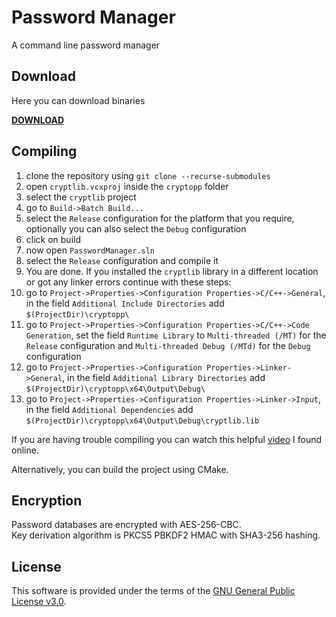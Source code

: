 # Password Manager

A command line password manager

## Download
Here you can download binaries

**[DOWNLOAD](https://github.com/apavazza/PasswordManager/releases)**

## Compiling

1. clone the repository using `git clone --recurse-submodules`
2. open `cryptlib.vcxproj` inside the `cryptopp` folder
3. select the `cryptlib` project
4. go to `Build->Batch Build...`
5. select the `Release` configuration for the platform that you require, optionally you can also select the `Debug` configuration
6. click on build
7. now open `PasswordManager.sln`
8. select the `Release` configuration and compile it
9. You are done. If you installed the `cryptlib` library in a different location or got any linker errors continue with these steps:
10. go to `Project->Properties->Configuration Properties->C/C++->General`, in the field `Additional Include Directories` add `$(ProjectDir)\cryptopp\`
11. go to `Project->Properties->Configuration Properties->C/C++->Code Generation`, set the field `Runtime Library` to `Multi-threaded (/MT)` for the `Release` configuration and `Multi-threaded Debug (/MTd)` for the `Debug` configuration
12. go to `Project->Properties->Configuration Properties->Linker->General`, in the field `Additional Library Directories` add  `$(ProjectDir)\cryptopp\x64\Output\Debug\`
13. go to `Project->Properties->Configuration Properties->Linker->Input`, in the field `Additional Dependencies` add `$(ProjectDir)\cryptopp\x64\Output\Debug\cryptlib.lib`

If you are having trouble compiling you can watch this helpful [video](https://www.youtube.com/watch?v=glFHKB8Y10Y) I found online.

Alternatively, you can build the project using CMake.

## Encryption
Password databases are encrypted with AES-256-CBC.  
Key derivation algorithm is PKCS5 PBKDF2 HMAC with SHA3-256 hashing.

## License
This software is provided under the terms of the [GNU General Public License v3.0](https://www.gnu.org/licenses/gpl-3.0.txt).

